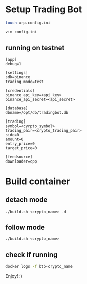 # Setup Trading Bot

```bash
touch xrp.config.ini
```

```bash
vim config.ini
```

## running on testnet
```
[app]
debug=1

[settings]
sdk=binance
trading_mode=test

[credentials]
binance_api_key=<api_key>
binance_api_secret=<api_secret>

[database]
dbname=/opt/db/tradingbot.db

[trading]
symbol=<cyrpto_symbol>
trading_pair=<crypto_trading_pair>
side=0
amount=0
entry_price=0
target_price=0

[feedsource]
downloader=cpp
```

# Build container

## detach mode
```bash
./build.sh <crypto_name> -d
```

## follow mode
```bash
./build.sh <crypto_name>
```

## check if running
```bash
docker logs -f btb-crypto_name
```



Enjoy! :)
